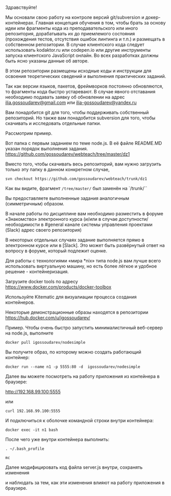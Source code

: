 Здравствуйте!

Мы основали свою работу на контроле версий git/subversion и докер-контейнерах. Главная концепция обучения в том, чтобы 
брать за основу идеи или фрагменты кода из преподавательского или иного репозитория, дорабатывать их до приемлемого состояния
(прохождения тестов, отсутствия ошибок линтинга и т.п.) и размещать в собственном репозитории. В случае клиентского кода 
следует использовать kodaktor.ru или codepen.io или другие инструменты запуска клиентского JavaScript онлайн. Во всех разработках
должны быть ясно указаны данные об авторе.

В этом репозитории размещены исходные коды и инструкции для освоения теоретических сведений и выполнения практических заданий.

Так как версии языков, пакетов, фреймворков постоянно обновляются, то фрагменты кода быстро устаревают. В случае явного отставания 
необходимо подавать заявку об обновлении на адрес ilia.gossoudarev@gmail.com или ilia-gossoudarev@yandex.ru 

Вам понадобится git для того, чтобы поддерживать собственный репозиторий. Но также вам понадобится subversion для того, чтобы 
скачивать и исследовать отдельные папки.

Рассмотрим пример. 

Вот папка с первым заданием по теме node.js. В её файле README.MD указан порядок выполнения задания.
https://github.com/gossoudarev/webteach/tree/master/dz1

Вместо того, чтобы скачивать весь репозиторий, вам нужно загрузить только эту папку в данном конкретном случае, 

`svn checkout https://github.com/gossoudarev/webteach/trunk/dz1`

Как вы видите, фрагмент `/tree/master/` был заменён на `/trunk/``

Вы предоставляете выполненные задания аналогичным (симметричным) образом.

В начале работы по дисциплине вам необходимо разместить в форуме «Знакомство» электронного курса (и/или в случае
доступности/необходимости в #general канале системы управления проектами (Slack) адрес своего репозитория)

В некоторых отдельных случаях задание выполняется прямо в электронном курсе или в [Slack]. Это может быть развёрнутый ответ 
на вопросу в форуме, который подлежит оценке.

Для работы с технологиями «мира *nix» типа node.js вам лучше всего использовать виртуальную машину, но есть более
лёгкое и удобное решение - контейнеризация.

Загрузите docker tools по адресу https://www.docker.com/products/docker-toolbox

Используйте Kitematic для визуалиации процесса создания контейнеров.

Некоторые демонстрационные образы находятся в репозитории https://hub.docker.com/u/igossoudarev/

Пример. Чтобы очень быстро запустить минималистичный веб-сервер на node.js, выполните

`docker pull igossoudarev/nodesimple`

Вы получите образ, по которому можно создать работающий контейнер:

`docker run --name n1 -p 5555:80 -d  igossoudarev/nodesimple`

Далее вы можете посмотреть на работу приложения из контейнера в браузере: 

http://192.168.99.100:5555

или

`curl 192.168.99.100:5555`

И подключиться к оболочке командной строки внутри контейнера:

`docker exec -it n1 bash`

После чего уже внутри контейнера выполнить:

`. ~/.bash_profile`

`mc`

Далее  модифицировать код файла server.js внутри, сохранять изменения

и наблюдать за тем, как эти изменения влияют на работу приложения в браузере.
